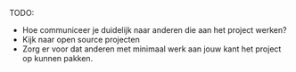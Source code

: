 TODO:
- Hoe communiceer je duidelijk naar anderen die aan het project werken?
- Kijk naar open source projecten
- Zorg er voor dat anderen met minimaal werk aan jouw kant het project op kunnen pakken.
